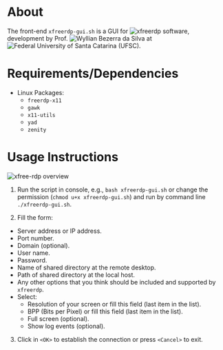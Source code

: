 # About 

The front-end `xfreerdp-gui.sh` is a GUI for ![xfreerdp](https://github.com/FreeRDP/FreeRDP) software,
development by Prof. ![Wyllian Bezerra da Silva](http://wyllian.prof.ufsc.br) at
![Federal University of Santa Catarina (UFSC)](http://www.ufsc.br).


# Requirements/Dependencies

- Linux Packages:
  - `freerdp-x11`
  - `gawk`
  - `x11-utils`
  - `yad`
  - `zenity`


# Usage Instructions

![xfree-rdp overview](https://github.com/wyllianbs/xfreerdp-gui/blob/master/xfreerdp-gui.png)

1. Run the script in console, e.g., `bash xfreerdp-gui.sh` or change the permission (`chmod u+x xfreerdp-gui.sh`) and run by command line `./xfreerdp-gui.sh`.

2. Fill the form: 
  - Server address or IP address.
  - Port number.
  - Domain (optional).
  - User name.
  - Password.
  - Name of shared directory at the remote desktop.
  - Path of shared directory at the local host.
  - Any other options that you think should be included and supported by `xfreerdp`.
  - Select: 
    - Resolution of your screen or fill this field (last item in the list).
    - BPP (Bits per Pixel) or fill this field (last item in the list).
    - Full screen (optional).
    - Show log events (optional).
  
3. Click in `<OK>` to establish the connection or press `<Cancel>` to exit.
